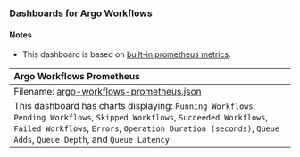 ### Dashboards for Argo Workflows

#### Notes

- This dashboard is based on [built-in prometheus metrics](https://argoproj.github.io/argo-workflows/metrics/).

|Argo Workflows Prometheus|
|:------------------|
|Filename: [argo-workflows-prometheus.json](argo-workflows-prometheus.json)|
|This dashboard has charts displaying: `Running Workflows`, `Pending Workflows`, `Skipped Workflows`, `Succeeded Workflows`, `Failed Workflows`, `Errors`, `Operation Duration (seconds)`, `Queue Adds`, `Queue Depth`, and `Queue Latency` |
